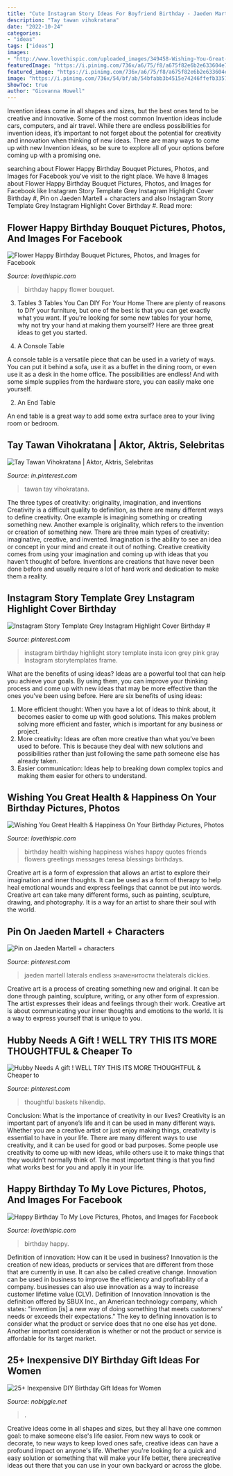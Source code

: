```yaml
---
title: "Cute Instagram Story Ideas For Boyfriend Birthday - Jaeden Martell Laterals Endless знаменитости Thelaterals Dickies"
description: "Tay tawan vihokratana"
date: "2022-10-24"
categories:
- "ideas"
tags: ["ideas"]
images:
- "http://www.lovethispic.com/uploaded_images/349458-Wishing-You-Great-Health-Happiness-On-Your-Birthday.jpg"
featuredImage: "https://i.pinimg.com/736x/a6/75/f8/a675f82e6b2e633604e71323e3432ec4.jpg"
featured_image: "https://i.pinimg.com/736x/a6/75/f8/a675f82e6b2e633604e71323e3432ec4.jpg"
image: "https://i.pinimg.com/736x/54/bf/ab/54bfabb3b4515e74246ffefb33577aee.jpg"
ShowToc: true
author: "Giovanna Howell"
---
```



Invention ideas come in all shapes and sizes, but the best ones tend to be creative and innovative. Some of the most common Invention ideas include cars, computers, and air travel. While there are endless possibilities for invention ideas, it’s important to not forget about the potential for creativity and innovation when thinking of new ideas. There are many ways to come up with new Invention ideas, so be sure to explore all of your options before coming up with a promising one.

	

		
searching about Flower Happy Birthday Bouquet Pictures, Photos, and Images for Facebook you've visit to the right place. We have 8 Images about Flower Happy Birthday Bouquet Pictures, Photos, and Images for Facebook like Instagram Story Template Grey lnstagram Highlight Cover Birthday #, Pin on Jaeden Martell + characters and also Instagram Story Template Grey lnstagram Highlight Cover Birthday #. Read more:
		
    
## Flower Happy Birthday Bouquet Pictures, Photos, And Images For Facebook

<img loading=lazy src="http://www.lovethispic.com/uploaded_images/330341-Flower-Happy-Birthday-Bouquet.jpg" onerror="this.onerror=null;this.src='https://tse1.mm.bing.net/th?id=OIP.Wu-PXQJ5vqPCM430rF3BvAHaKJ&amp;pid=15.1';" alt="Flower Happy Birthday Bouquet Pictures, Photos, and Images for Facebook">

_Source: lovethispic.com_

>birthday happy flower bouquet. 

	

3. Tables
3 Tables You Can DIY For Your Home
There are plenty of reasons to DIY your furniture, but one of the best is that you can get exactly what you want. If you're looking for some new tables for your home, why not try your hand at making them yourself? Here are three great ideas to get you started.

1. A Console Table

A console table is a versatile piece that can be used in a variety of ways. You can put it behind a sofa, use it as a buffet in the dining room, or even use it as a desk in the home office. The possibilities are endless! And with some simple supplies from the hardware store, you can easily make one yourself.

2. An End Table

An end table is a great way to add some extra surface area to your living room or bedroom.

    
## Tay Tawan Vihokratana | Aktor, Aktris, Selebritas

<img loading=lazy src="https://i.pinimg.com/736x/54/bf/ab/54bfabb3b4515e74246ffefb33577aee.jpg" onerror="this.onerror=null;this.src='https://tse4.mm.bing.net/th?id=OIP.ppQFdv8RpqX9UKPq_MEBPAHaN_&amp;pid=15.1';" alt="Tay Tawan Vihokratana | Aktor, Aktris, Selebritas">

_Source: in.pinterest.com_

>tawan tay vihokratana. 

	

The three types of creativity: originality, imagination, and inventions
Creativity is a difficult quality to definition, as there are many different ways to define creativity. One example is imagining something or creating something new. Another example is originality, which refers to the invention or creation of something new. 
There are three main types of creativity: imaginative, creative, and invented. Imagination is the ability to see an idea or concept in your mind and create it out of nothing. Creative creativity comes from using your imagination and coming up with ideas that you haven’t thought of before. Inventions are creations that have never been done before and usually require a lot of hard work and dedication to make them a reality.

    
## Instagram Story Template Grey Lnstagram Highlight Cover Birthday #

<img loading=lazy src="https://i.pinimg.com/736x/59/7d/7e/597d7ee5c481b6c2913e64fe2d7aff40.jpg" onerror="this.onerror=null;this.src='https://tse1.mm.bing.net/th?id=OIP.jAGl5FVzzEXIOGw8EmzNxAHaNM&amp;pid=15.1';" alt="Instagram Story Template Grey lnstagram Highlight Cover Birthday #">

_Source: pinterest.com_

>instagram birthday highlight story template insta icon grey pink gray lnstagram storytemplates frame. 

	

What are the benefits of using ideas?
Ideas are a powerful tool that can help you achieve your goals. By using them, you can improve your thinking process and come up with new ideas that may be more effective than the ones you’ve been using before. Here are six benefits of using ideas: 
1. More efficient thought: When you have a lot of ideas to think about, it becomes easier to come up with good solutions. This makes problem solving more efficient and faster, which is important for any business or project. 
2. More creativity: Ideas are often more creative than what you’ve been used to before. This is because they deal with new solutions and possibilities rather than just following the same path someone else has already taken. 
3. Easier communication: Ideas help to breaking down complex topics and making them easier for others to understand.

    
## Wishing You Great Health &amp; Happiness On Your Birthday Pictures, Photos

<img loading=lazy src="http://www.lovethispic.com/uploaded_images/349458-Wishing-You-Great-Health-Happiness-On-Your-Birthday.jpg" onerror="this.onerror=null;this.src='https://tse4.mm.bing.net/th?id=OIP.Pb9fLZQi-9untnxXcCo5SAHaHX&amp;pid=15.1';" alt="Wishing You Great Health &amp; Happiness On Your Birthday Pictures, Photos">

_Source: lovethispic.com_

>birthday health wishing happiness wishes happy quotes friends flowers greetings messages teresa blessings birthdays. 

	

Creative art is a form of expression that allows an artist to explore their imagination and inner thoughts. It can be used as a form of therapy to help heal emotional wounds and express feelings that cannot be put into words. Creative art can take many different forms, such as painting, sculpture, drawing, and photography. It is a way for an artist to share their soul with the world.

    
## Pin On Jaeden Martell + Characters

<img loading=lazy src="https://i.pinimg.com/736x/a6/75/f8/a675f82e6b2e633604e71323e3432ec4.jpg" onerror="this.onerror=null;this.src='https://tse4.mm.bing.net/th?id=OIP.e0Klp5aFsJ_VaaKoz0KjmgHaLH&amp;pid=15.1';" alt="Pin on Jaeden Martell + characters">

_Source: pinterest.com_

>jaeden martell laterals endless знаменитости thelaterals dickies. 

	

Creative art is a process of creating something new and original. It can be done through painting, sculpture, writing, or any other form of expression. The artist expresses their ideas and feelings through their work. Creative art is about communicating your inner thoughts and emotions to the world. It is a way to express yourself that is unique to you.

    
## Hubby Needs A Gift ! WELL TRY THIS ITS MORE THOUGHTFUL &amp; Cheaper To

<img loading=lazy src="https://i.pinimg.com/736x/8b/9d/55/8b9d55dad42103febc942c52dcac40fa.jpg" onerror="this.onerror=null;this.src='https://tse2.mm.bing.net/th?id=OIP.kqfDuLe1ewx1jpihsPPp8gHaJ4&amp;pid=15.1';" alt="Hubby Needs A gift ! WELL TRY THIS ITS MORE THOUGHTFUL &amp; Cheaper to">

_Source: pinterest.com_

>thoughtful baskets hikendip. 

	

Conclusion: What is the importance of creativity in our lives?
Creativity is an important part of anyone’s life and it can be used in many different ways. Whether you are a creative artist or just enjoy making things, creativity is essential to have in your life. There are many different ways to use creativity, and it can be used for good or bad purposes. Some people use creativity to come up with new ideas, while others use it to make things that they wouldn’t normally think of. The most important thing is that you find what works best for you and apply it in your life.

    
## Happy Birthday To My Love Pictures, Photos, And Images For Facebook

<img loading=lazy src="http://www.lovethispic.com/uploaded_images/261789-Happy-Birthday-To-My-Love.jpg" onerror="this.onerror=null;this.src='https://tse4.mm.bing.net/th?id=OIP.KmUzh3YKfCfCd8wmF90yXQHaF4&amp;pid=15.1';" alt="Happy Birthday To My Love Pictures, Photos, and Images for Facebook">

_Source: lovethispic.com_

>birthday happy. 

	

Definition of innovation: How can it be used in business?
Innovation is the creation of new ideas, products or services that are different from those that are currently in use. It can also be called creative change. Innovation can be used in business to improve the efficiency and profitability of a company. businesses can also use innovation as a way to increase customer lifetime value (CLV). Definition of Innovation
Innovation is the definition offered by SBUX Inc., an American technology company, which states: "invention [is] a new way of doing something that meets customers' needs or exceeds their expectations." The key to defining innovation is to consider what the product or service does that no one else has yet done. Another important consideration is whether or not the product or service is affordable for its target market.

    
## 25+ Inexpensive DIY Birthday Gift Ideas For Women

<img loading=lazy src="https://www.nobiggie.net/wp-content/uploads/2015/02/Photo-Clock.jpg" onerror="this.onerror=null;this.src='https://tse1.mm.bing.net/th?id=OIP.mi4BvXMx3fdhFrKSg3SCNQHaLH&amp;pid=15.1';" alt="25+ Inexpensive DIY Birthday Gift Ideas for Women">

_Source: nobiggie.net_

>. 

	

Creative ideas come in all shapes and sizes, but they all have one common goal: to make someone else's life easier. From new ways to cook or decorate, to new ways to keep loved ones safe, creative ideas can have a profound impact on anyone's life. Whether you're looking for a quick and easy solution or something that will make your life better, there arecreative ideas out there that you can use in your own backyard or across the globe.


